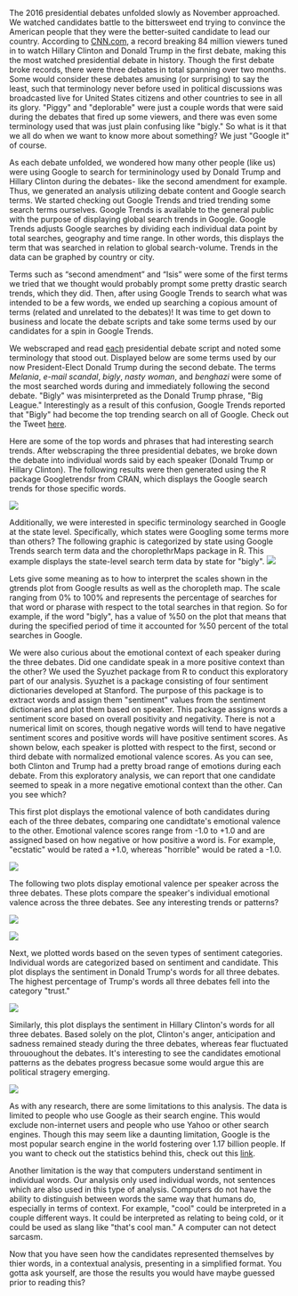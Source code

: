 <!-- README.md is generated from README.Rmd. Please edit that file -->
The 2016 presidential debates unfolded slowly as November approached. We watched candidates battle to the bittersweet end trying to convince the American people that they were the better-suited candidate to lead our country. According to [CNN.com](http://money.cnn.com/2016/09/27/media/debate-ratings-record-viewershi%20p/), a record breaking 84 million viewers tuned in to watch Hillary Clinton and Donald Trump in the first debate, making this the most watched presidential debate in history. Though the first debate broke records, there were three debates in total spanning over two months. Some would consider these debates amusing (or surprising) to say the least, such that terminology never before used in political discussions was broadcasted live for United States citizens and other countries to see in all its glory. "Piggy" and "deplorable" were just a couple words that were said during the debates that fired up some viewers, and there was even some terminology used that was just plain confusing like "bigly." So what is it that we all do when we want to know more about something? We just "Google it" of course.

As each debate unfolded, we wondered how many other people (like us) were using Google to search for termininology used by Donald Trump and Hillary Clinton during the debates- like the second amendment for example. Thus, we generated an analysis utilizing debate content and Google search terms. We started checking out Google Trends and tried trending some search terms ourselves. Google Trends is available to the general public with the purpose of displaying global search trends in Google. Google Trends adjusts Google searches by dividing each individual data point by total searches, geography and time range. In other words, this displays the term that was searched in relation to global search-volume. Trends in the data can be graphed by country or city.

Terms such as “second amendment” and “Isis” were some of the first terms we tried that we thought would probably prompt some pretty drastic search trends, which they did. Then, after using Google Trends to search what was intended to be a few words, we ended up searching a copious amount of terms (related and unrelated to the debates)! It was time to get down to business and locate the debate scripts and take some terms used by our candidates for a spin in Google Trends.

We webscraped and read [each](http://www.presidency.ucsb.edu/debates.php) presidential debate script and noted some terminology that stood out. Displayed below are some terms used by our now President-Elect Donald Trump during the second debate. The terms *Melania*, *e-mail scandal*, *bigly*, *nasty woman*, and *benghazi* were some of the most searched words during and immediately following the second debate. "Bigly" was misinterpreted as the Donald Trump phrase, "Big League." Interestingly as a result of this confusion, Google Trends reported that "Bigly" had become the top trending search on all of Google. Check out the Tweet [here](http://www.aol.com/article/news/2016/10/19/1-word-most-searched-term-during-pres%20idential-debate/21587735/).

Here are some of the top words and phrases that had interesting search trends. After webscraping the three presidential debates, we broke down the debate into individual words said by each speaker (Donald Trump or Hillary Clinton). The following results were then generated using the R package Googletrendsr from CRAN, which displays the Google search trends for those specific words.

![](README-unnamed-chunk-3-1.png)

Additionally, we were interested in specific terminology searched in Google at the state level. Specifically, which states were Googling some terms more than others? The following graphic is categorized by state using Google Trends search term data and the choroplethrMaps package in R. This example displays the state-level search term data by state for "bigly". ![](README-unnamed-chunk-4-1.png)

Lets give some meaning as to how to interpret the scales shown in the gtrends plot from Google results as well as the choropleth map. The scale ranging from 0% to 100% and represents the percentage of searches for that word or pharase with respect to the total searches in that region. So for example, if the word "bigly", has a value of %50 on the plot that means that during the specified period of time it accounted for %50 percent of the total searches in Google.

We were also curious about the emotional context of each speaker during the three debates. Did one candidate speak in a more positive context than the other? We used the Syuzhet package from R to conduct this exploratory part of our analysis. Syuzhet is a package consisting of four sentiment dictionaries developed at Stanford. The purpose of this package is to extract words and assign them "sentiment" values from the sentiment dictionaries and plot them based on speaker. This package assigns words a sentiment score based on overall positivity and negativity. There is not a numerical limit on scores, though negative words will tend to have negative sentiment scores and positive words will have positive sentiment scores. As shown below, each speaker is plotted with respect to the first, second or third debate with normalized emotional valence scores. As you can see, both Clinton and Trump had a pretty broad range of emotions during each debate. From this exploratory analysis, we can report that one candidate seemed to speak in a more negative emotional context than the other. Can you see which?

This first plot displays the emotional valence of both candidates during each of the three debates, comparing one candidtate's emotional valence to the other. Emotional valence scores range from -1.0 to +1.0 and are assigned based on how negative or how positive a word is. For example, "ecstatic" would be rated a +1.0, whereas "horrible" would be rated a -1.0.

![](README-unnamed-chunk-7-1.png)

The following two plots display emotional valence per speaker across the three debates. These plots compare the speaker's individual emotional valence across the three debates. See any interesting trends or patterns?

![](README-unnamed-chunk-9-1.png)

![](README-unnamed-chunk-10-1.png)

Next, we plotted words based on the seven types of sentiment categories. Individual words are categorized based on sentiment and candidate. This plot displays the sentiment in Donald Trump's words for all three debates. The highest percentage of Trump's words all three debates fell into the category "trust."

![](README-unnamed-chunk-12-1.png)

Similarly, this plot displays the sentiment in Hillary Clinton's words for all three debates. Based solely on the plot, Clinton's anger, anticipation and sadness remained steady during the three debates, whereas fear fluctuated thrououghout the debates. It's interesting to see the candidates emotional patterns as the debates progress becasue some would argue this are political stragery emerging.

![](README-unnamed-chunk-13-1.png)

As with any research, there are some limitations to this analysis. The data is limited to people who use Google as their search engine. This would exclude non-internet users and people who use Yahoo or other search engines. Though this may seem like a daunting limitation, Google is the most popular search engine in the world fostering over 1.17 billion people. If you want to check out the statistics behind this, check out this [link](https://www.statista.com/chart/899/unique-users-of-search-%20engines-in-december-2012/).

Another limitation is the way that computers understand sentiment in individual words. Our analysis only used individual words, not sentences which are also used in this type of analysis. Computers do not have the ability to distinguish between words the same way that humans do, especially in terms of context. For example, "cool" could be interpreted in a couple different ways. It could be interpreted as relating to being cold, or it could be used as slang like "that's cool man." A computer can not detect sarcasm.

Now that you have seen how the candidates represented themselves by thier words, in a contextual analysis, presenting in a simplified format. You gotta ask yourself, are those the results you would have maybe guessed prior to reading this?
